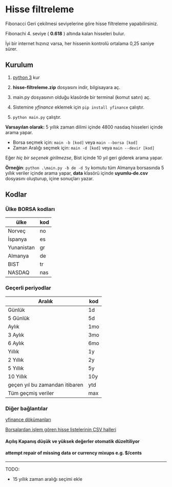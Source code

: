 # Hisse filtreleme

Fibonacci Geri çekilmesi seviyelerine göre hisse filtreleme yapabilirsiniz.

Fibonachi 4. seviye ( **0.618** ) altında kalan hisseleri bulur.

İyi bir internet hızınız varsa, her hissenin kontrolü ortalama 0,25 saniye sürer.

## Kurulum

1. [python 3](https://www.python.org/downloads/) kur

1. **hisse-filtreleme.zip** dosyasını indir, bilgisayara aç.
1. main.py dosyasının olduğu klasörde bir terminal (komut satırı) aç.
1. Sistemine _yfinance_ eklemek için `pip install yfinance` çalıştır.
1. `python main.py` çalıştır.

**Varsayılan olarak:** 5 yıllık zaman dilimi içinde 4800 nasdaq hisseleri içinde arama yapar.

* Borsa seçmek için: `main -b [kod]` veya `main --borsa [kod]`
* Zaman Aralığı seçmek için: `main -d [kod]` veya `main --devir [kod]`

Eğer _hiç bir seçenek girilmezse_, Bist içinde 10 yıl geri giderek arama yapar.

**Örneğin**: `python .\main.py -b de -d 5y` komutu tüm Almanya borsasında 5 yıllık veriler içinde arama yapar, **data** klasörü içinde **uyumlu-de.csv** dosyasını oluşturup, içine sonuçları yazar.

## Kodlar

### Ülke BORSA kodları

| ülke | kod|
-------|----|
| Norveç |no|
| İspanya | es |
| Yunanistan |gr |
| Almanya |de |
| BIST |tr |
| NASDAQ |nas |

### Geçerli periyodlar

| Aralık | kod|
|----------|----|
| Günlük   |1d|
| 5 Günlük | 5d |
| Aylık    |1mo |
| 3 Aylık  |3mo |
| 6 Aylık  |6mo |
| Yıllık   |1y |
| 2 Yıllık |2y |
| 5 Yıllık |5y |
| 10 Yıllık|10y |
| geçen yıl bu zamandan itibaren |ytd |
| Tüm geçmiş veriler |max |

### Diğer bağlantılar

[yfinance dökümanları](https://openbase.com/python/yfinance/documentation)

[Borsalardan işlem gören hisse listelerinin CSV halleri](https://www.nasdaq.com/market-activity/stocks/screener)

#### Açılış Kapanış düşük ve yüksek değerler otomatik düzeltiliyor

#### attempt repair of missing data or currency mixups e.g. $/cents

---

TODO:

* 15 yıllık zaman aralığı seçimi ekle
